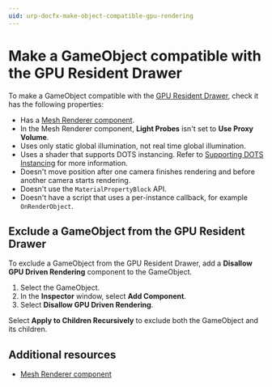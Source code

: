 ```yaml
---
uid: urp-docfx-make-object-compatible-gpu-rendering
---
```

# Make a GameObject compatible with the GPU Resident Drawer

To make a GameObject compatible with the [GPU Resident Drawer](gpu-resident-drawer.md), check it has the following properties:

- Has a [Mesh Renderer component](https://docs.unity3d.com/Manual/class-MeshRenderer.html).
- In the Mesh Renderer component, **Light Probes** isn't set to **Use Proxy Volume**.
- Uses only static global illumination, not real time global illumination.
- Uses a shader that supports DOTS instancing. Refer to [Supporting DOTS Instancing](https://docs.unity3d.com/Manual/dots-instancing-shaders.html) for more information.
- Doesn't move position after one camera finishes rendering and before another camera starts rendering.
- Doesn't use the `MaterialPropertyBlock` API.
- Doesn't have a script that uses a per-instance callback, for example `OnRenderObject`.

## Exclude a GameObject from the GPU Resident Drawer

To exclude a GameObject from the GPU Resident Drawer, add a **Disallow GPU Driven Rendering** component to the GameObject.

1. Select the GameObject.
2. In the **Inspector** window, select **Add Component**.
3. Select **Disallow GPU Driven Rendering**.

Select **Apply to Children Recursively** to exclude both the GameObject and its children.

## Additional resources

- [Mesh Renderer component](https://docs.unity3d.com/Manual/class-MeshRenderer.html)

